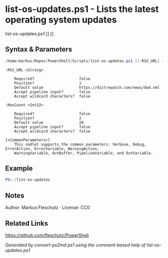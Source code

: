 # list-os-updates.ps1 - Lists the latest operating system updates

list-os-updates.ps1 [<RSS-URL>] [<max-count>]

## Syntax & Parameters
```powershell
/home/markus/Repos/PowerShell/Scripts/list-os-updates.ps1 [[-RSS_URL] <String>] [[-MaxCount] <Int32>] [<CommonParameters>]
```

```
-RSS_URL <String>
    
    Required?                    false
    Position?                    1
    Default value                https://distrowatch.com/news/dwd.xml
    Accept pipeline input?       false
    Accept wildcard characters?  false
```

```
-MaxCount <Int32>
    
    Required?                    false
    Position?                    2
    Default value                20
    Accept pipeline input?       false
    Accept wildcard characters?  false
```

```
[<CommonParameters>]
    This cmdlet supports the common parameters: Verbose, Debug, ErrorAction, ErrorVariable, WarningAction, 
    WarningVariable, OutBuffer, PipelineVariable, and OutVariable.
```

## Example
```powershell
PS>./list-os-updates
```


## Notes
Author: Markus Fleschutz · License: CC0

## Related Links
https://github.com/fleschutz/PowerShell

*Generated by convert-ps2md.ps1 using the comment-based help of list-os-updates.ps1*
